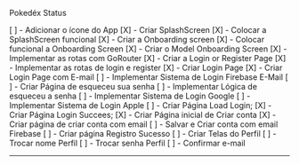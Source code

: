 
Pokedéx Status

[ ] - Adicionar o ícone do App 
[X] - Criar SplashScreen 
[X] - Colocar a SplashScreen funcional 
[X] - Criar a Onboarding screen 
[X] - Colocar funcional a Onboarding Screen 
[X] - Criar o Model Onboarding Screen
[X] - Implementar as rotas com GoRouter
[X] - Criar a Login or Register Page 
[X] - Implementar as rotas de login e register
[X] - Criar Login Page
[X] - Criar Login Page com E-mail
[ ] - Implementar Sistema de Login Firebase E-Mail
[ ] - Criar Página de esqueceu sua senha
[ ] - Implementar Lógica de esqueceu a senha 
[ ] - Implementar Sistema de Login Google
[ ] - Implementar Sistema de Login Apple
[ ] - Criar Página Load Login;
[X] - Criar Página Login Succees;
[X] - Criar Página inicial de Criar conta
[X] - Criar página de criar conta com email 
[ ] - Salvar e Criar conta com email Firebase
[ ] - Criar página Registro Sucesso
[ ] - Criar Telas do Perfil 
[ ] - Trocar nome Perfil 
[ ] - Trocar senha Perfil 
[ ] - Confirmar e-mail 





________________________________________________________________________________
